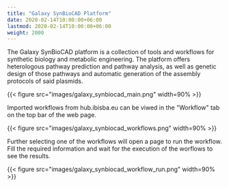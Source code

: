 ```yaml
---
title: "Galaxy SynBioCAD Platform"
date: 2020-02-14T10:00:00+06:00
lastmod: 2020-02-14T10:00:00+06:00
weight: 2000
---
```


The Galaxy SynBioCAD platform is a collection of tools and workflows for synthetic biology and metabolic engineering. The platform offers heterologous pathway prediction and pathway analysis, as well as genetic design of those pathways and automatic generation of the assembly protocols of said plasmids.

{{< figure src="images/galaxy_synbiocad_main.png" width=90% >}}

Imported workflows from hub.ibisba.eu can be viwed in the "Workflow" tab on the top bar of the web page.

{{< figure src="images/galaxy_synbiocad_workflows.png" width=90% >}}

Further selecting one of the workflows will open a page to run the workflow. Fill the required information and wait for the execution of the worflows to see the results.

{{< figure src="images/galaxy_synbiocad_workflow_run.png" width=90% >}}
